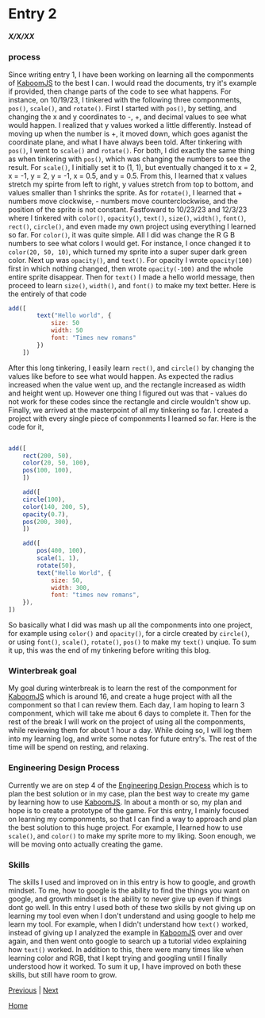 # Entry 2
##### X/X/XX

### process

Since writing entry 1, I have been working on learning all the componments of [KaboomJS](https://kaboomjs.com/) to the best I can. I would read the documents, try it's example if provided, then change parts of the code to see what happens. For instance, on 10/19/23, I tinkered with the following three componments, `pos()`, `scale()`, and `rotate()`. First I started with `pos()`, by setting, and changing the x and y coordinates to -, +, and decimal values to see what would happen. I realized that y values worked a little differently. Instead of moving up when the number is +, it moved down, which goes aganist the coordinate plane, and what I have always been told. After tinkering with `pos()`, I went to `scale()` and `rotate()`. For both, I did exactly the same thing as when tinkering with `pos()`, which was changing the numbers to see the result. For `scale()`, I initially set it to (1, 1), but eventually changed it to x = 2, x = -1, y = 2, y = -1, x = 0.5, and y = 0.5. From this, I learned that x values stretch my spirte from left to right, y values stretch from top to bottom, and values smaller than 1 shrinks the sprite. As for `rotate()`, I learned that + numbers move clockwise, - numbers move counterclockwise, and the position of the sprite is not constant. Fastfoward to 10/23/23 and 12/3/23 where I tinkered with `color()`, `opacity()`, `text()`, `size()`, `width()`, `font()`, `rect()`, `circle()`, and even made my own project using everything I learned so far. For `color()`, it was quite simple. All I did was change the R G B numbers to see what colors I would get. For instance, I once changed it to `color(20, 50, 10)`, which turned my sprite into a super super dark green color. Next up was `opacity()`, and `text()`. For opacity I wrote `opacity(100)` first in which nothing changed, then wrote `opacity(-100)` and the whole entire sprite disappear. Then for `text()` I made a hello world message, then proceed to learn `size()`, `width()`, and `font()` to make my text better. Here is the entirely of that code

```js
add([
	    text("Hello world", {
            size: 50
            width: 50
            font: "Times new romans"
		})
	])
```

After this long tinkering, I easily learn `rect()`, and `circle()` by changing the values like before to see what would happen. As expected the radius increased when the value went up, and the rectangle increased as width and height went up. However one thing I figured out was that - values do not work for these codes since the rectangle and circle wouldn't show up. Finally, we arrived at the masterpoint of all my tinkering so far. I created a project with every single piece of componments I learned so far. Here is the code for it,

```js

add([
    rect(200, 50),
    color(20, 50, 100),
    pos(100, 100),
    ])

    add([
    circle(100),
    color(140, 200, 5),
    opacity(0.7),
    pos(200, 300),
    ])

    add([
        pos(400, 100),
        scale(1, 1),
        rotate(50),
        text("Hello World", {
            size: 50,
            width: 300,
            font: "times new romans",
    }),
])

```

So basically what I did was mash up all the componments into one project, for example using `color()` and `opacity()`, for a circle created by `circle()`, or using `font()`, `scale()`, `rotate()`, `pos()` to make my `text()` unqiue. To sum it up, this was the end of my tinkering before writing this blog.


### Winterbreak goal

My goal during winterbreak is to learn the rest of the componment for [KaboomJS](https://kaboomjs.com/) which is around 16, and create a huge project with all the componment so that I can review them. Each day, I am hoping to learn 3 componment, which will take me about 6 days to complete it. Then for the rest of the break I will work on the project of using all the componments, while reviewing them for about 1 hour a day. While doing so, I will log them into my learning log, and write some notes for future entry's. The rest of the time will be spend on resting, and relaxing.

### Engineering Design Process

Currently we are on step 4 of the [Engineering Design Process](https://hstatsep.github.io/students/) which is to plan the best solution or in my case, plan the best way to create my game by learning how to use [KaboomJS](https://kaboomjs.com/). In about a month or so, my plan and hope is to create a prototype of the game. For this entry, I mainly focused on learning my componments, so that I can find a way to approach and plan the best solution to this huge project. For example, I learned how to use `scale()`, and `color()` to make my sprite more to my liking. Soon enough, we will be moving onto actually creating the game.

### Skills

The skills I used and improved on in this entry is how to google, and growth mindset. To me, how to google is the ability to find the things you want on google, and growth mindset is the ability to never give up even if things dont go well. In this entry I used both of these two skills by not giving up on learning my tool even when I don't understand and using google to help me learn my tool. For example, when I didn't understand how `text()` worked, instead of giving up I analyzed the example in [KaboomJS](https://kaboomjs.com/) over and over again, and then went onto google to search up a tutorial video explaining how `text()` worked. In addition to this, there were many times like when learning color and RGB, that I kept trying and googling until I finally understood how it worked. To sum it up, I have improved on both these skills, but still have room to grow.

[Previous](entry01.md) | [Next](entry03.md)

[Home](../README.md)